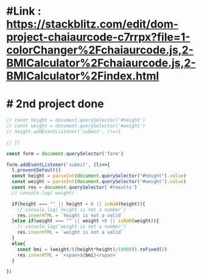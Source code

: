 # #Link : https://stackblitz.com/edit/dom-project-chaiaurcode-c7rrpx?file=1-colorChanger%2Fchaiaurcode.js,2-BMICalculator%2Fchaiaurcode.js,2-BMICalculator%2Findex.html

# # 2nd project done

```javascript
// const height = document.querySelector('#height')
// const weight = document.querySelector('#weight')
// height.addEventListener('submit', ()=>{

// })

const form = document.querySelector('form')

form.addEventListener('submit', (l)=>{
  l.preventDefault()
  const height = parseInt(document.querySelector("#height").value)
  const weight = parseInt(document.querySelector("#weight").value)
  const res = document.querySelector('#results')
  // console.log( weight)

  if(height === "" || height < 0 || isNaN(height)){
    // console.log(`height is not a number`)
    res.innerHTML = `height is not a valid`
  }else if(weight === "" || weight <0 || isNaN(weight)){
    // console.log('weight is not a number')
    res.innerHTML = `weight is not a valid`
  }
  else{
    const bmi = (weight/((height*height)/10000)).toFixed(2)
    res.innerHTML = `<span>${bmi}</span>`
  }

})
```
